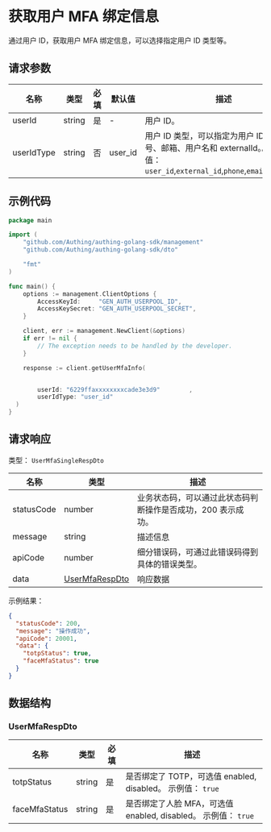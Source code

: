 # 获取用户 MFA 绑定信息

<!--
  警告⚠️：
  不要直接修改该文档，
  https://github.com/Authing/authing-docs-factory
  使用该项目进行生成
-->

<LastUpdated />

通过用户 ID，获取用户 MFA 绑定信息，可以选择指定用户 ID 类型等。

## 请求参数

| 名称       | 类型   | 必填 | 默认值  | 描述                                                                                                                              | 示例值                     |
| ---------- | ------ | ---- | ------- | --------------------------------------------------------------------------------------------------------------------------------- | -------------------------- |
| userId     | string | 是   | -       | 用户 ID。                                                                                                                         | `6229ffaxxxxxxxxcade3e3d9` |
| userIdType | string | 否   | user_id | 用户 ID 类型，可以指定为用户 ID、手机号、邮箱、用户名和 externalId。。 枚举值：`user_id`,`external_id`,`phone`,`email`,`username` | `user_id`                  |

## 示例代码

```go
package main

import (
    "github.com/Authing/authing-golang-sdk/management"
    "github.com/Authing/authing-golang-sdk/dto"

    "fmt"
)

func main() {
    options := management.ClientOptions {
        AccessKeyId:     "GEN_AUTH_USERPOOL_ID",
        AccessKeySecret: "GEN_AUTH_USERPOOL_SECRET",
    }

    client, err := management.NewClient(&options)
    if err != nil {
        // The exception needs to be handled by the developer.
    }

    response := client.getUserMfaInfo(


        userId: "6229ffaxxxxxxxxcade3e3d9"        ,
        userIdType: "user_id"
  )
}
```

## 请求响应

类型： `UserMfaSingleRespDto`

| 名称       | 类型                                         | 描述                                                         |
| ---------- | -------------------------------------------- | ------------------------------------------------------------ |
| statusCode | number                                       | 业务状态码，可以通过此状态码判断操作是否成功，200 表示成功。 |
| message    | string                                       | 描述信息                                                     |
| apiCode    | number                                       | 细分错误码，可通过此错误码得到具体的错误类型。               |
| data       | <a href="#UserMfaRespDto">UserMfaRespDto</a> | 响应数据                                                     |

示例结果：

```json
{
  "statusCode": 200,
  "message": "操作成功",
  "apiCode": 20001,
  "data": {
    "totpStatus": true,
    "faceMfaStatus": true
  }
}
```

## 数据结构

### <a id="UserMfaRespDto"></a> UserMfaRespDto

| 名称          | 类型   | 必填 | 描述                                                           |
| ------------- | ------ | ---- | -------------------------------------------------------------- |
| totpStatus    | string | 是   | 是否绑定了 TOTP，可选值 enabled, disabled。 示例值： `true`    |
| faceMfaStatus | string | 是   | 是否绑定了人脸 MFA，可选值 enabled, disabled。 示例值： `true` |
